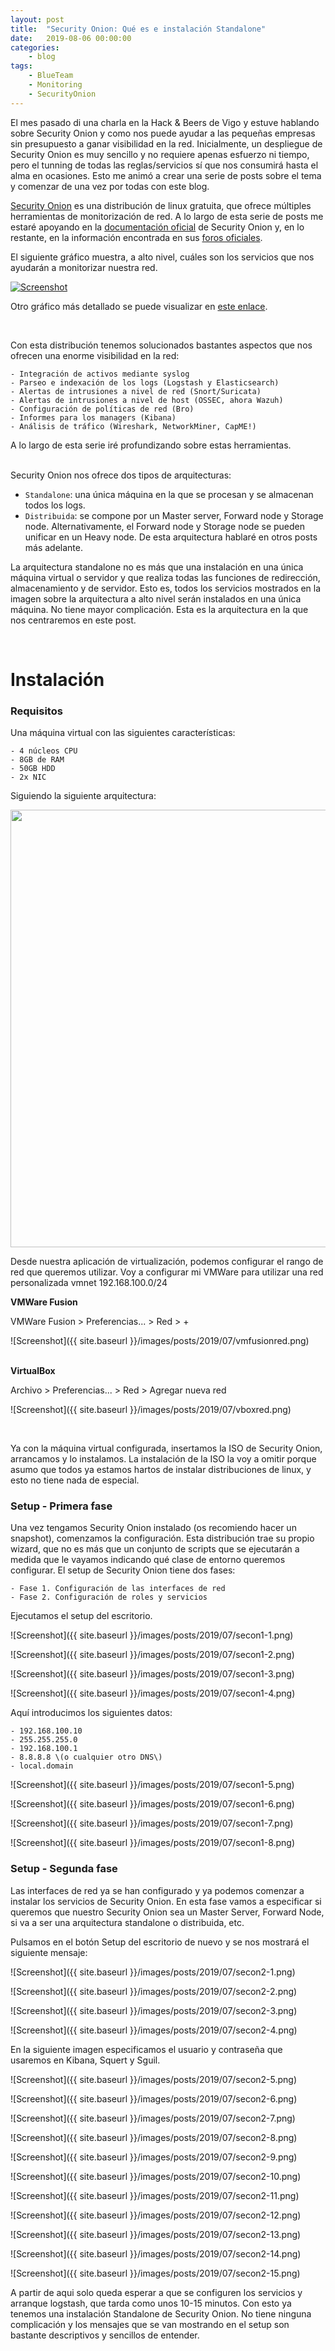 ```yaml
---
layout: post
title:	"Security Onion: Qué es e instalación Standalone"
date:	2019-08-06 00:00:00
categories:
    - blog
tags:
    - BlueTeam
    - Monitoring
    - SecurityOnion
---
```


El mes pasado di una charla en la Hack & Beers de Vigo y estuve hablando sobre Security Onion y como nos puede ayudar a las pequeñas empresas sin presupuesto a ganar visibilidad en la red. Inicialmente, un despliegue de Security Onion es muy sencillo y no requiere apenas esfuerzo ni tiempo, pero el tunning de todas las reglas/servicios sí que nos consumirá hasta el alma en ocasiones. Esto me animó a crear una serie de posts sobre el tema y comenzar de una vez por todas con este blog.

[Security Onion][SecurityOnion] es una distribución de linux gratuita, que ofrece múltiples herramientas de monitorización de red. A lo largo de esta serie de posts me estaré apoyando en la [documentación oficial][so-doc] de Security Onion y, en lo restante, en la información encontrada en sus [foros oficiales][so-foro].

El siguiente gráfico muestra, a alto nivel, cuáles son los servicios que nos ayudarán a monitorizar nuestra red.

<a href="https://securityonion.readthedocs.io/en/latest/architecture.html#high-level-architecture-diagram">![Screenshot](https://securityonion.readthedocs.io/en/latest/_images/elastic-architecture.png)</a>

Otro gráfico más detallado se puede visualizar en [este enlace][so-arch-detailed].

<br/>

Con esta distribución tenemos solucionados bastantes aspectos que nos ofrecen una enorme visibilidad en la red:

    - Integración de activos mediante syslog
	- Parseo e indexación de los logs (Logstash y Elasticsearch)
	- Alertas de intrusiones a nivel de red (Snort/Suricata)
	- Alertas de intrusiones a nivel de host (OSSEC, ahora Wazuh)
	- Configuración de políticas de red (Bro)
	- Informes para los managers (Kibana)
	- Análisis de tráfico (Wireshark, NetworkMiner, CapME!)

A lo largo de esta serie iré profundizando sobre estas herramientas.
<br/><br/>

Security Onion nos ofrece dos tipos de arquitecturas:
	
- `Standalone`: una única máquina en la que se procesan y se almacenan todos los logs. 
- `Distribuida`: se compone por un <span class="reserved">Master server</span>, <span class="reserved">Forward node</span> y <span class="reserved">Storage node</span>. Alternativamente, el Forward node y Storage node se pueden unificar en un <span class="reserved">Heavy node</span>. De esta arquitectura hablaré en otros posts más adelante.

La arquitectura standalone no es más que una instalación en una única máquina virtual o servidor y que realiza todas las funciones de redirección, almacenamiento y de servidor. Esto es, todos los servicios mostrados en la imagen sobre la <span class="reserved">arquitectura a alto nivel</span> serán instalados en una única máquina. No tiene mayor complicación. Esta es la arquitectura en la que nos centraremos en este post.

<br/>

# Instalación

### Requisitos

Una máquina virtual con las siguientes características:  

    - 4 núcleos CPU
    - 8GB de RAM
    - 50GB HDD
    - 2x NIC

Siguiendo la siguiente arquitectura:

<img src="{{ site.baseurl }}/images/posts/2019/07/arch.png" height="700"/> 


Desde nuestra aplicación de virtualización, podemos configurar el rango de red que queremos utilizar. Voy a configurar mi VMWare para utilizar una red personalizada <span class="reserved">vmnet 192.168.100.0/24</span> 


<b>VMWare Fusion </b>

VMWare Fusion > Preferencias... > Red > + 

![Screenshot]({{ site.baseurl }}/images/posts/2019/07/vmfusionred.png)
<br/>
<br/>

<b>VirtualBox</b>

Archivo > Preferencias... > Red > Agregar nueva red

![Screenshot]({{ site.baseurl }}/images/posts/2019/07/vboxred.png)

<br/>

Ya con la máquina virtual configurada, insertamos la ISO de Security Onion, arrancamos y lo instalamos. La instalación de la ISO la voy a omitir porque asumo que todos ya estamos hartos de instalar distribuciones de linux, y esto no tiene nada de especial.

### Setup - Primera fase

Una vez tengamos Security Onion instalado (os recomiendo hacer un snapshot), comenzamos la configuración. Esta distribución trae su propio wizard, que no es más que un conjunto de scripts que se ejecutarán a medida que le vayamos indicando qué clase de entorno queremos configurar. El setup de Security Onion tiene dos fases:

    - Fase 1. Configuración de las interfaces de red
    - Fase 2. Configuración de roles y servicios

Ejecutamos el setup del escritorio.

![Screenshot]({{ site.baseurl }}/images/posts/2019/07/secon1-1.png)

![Screenshot]({{ site.baseurl }}/images/posts/2019/07/secon1-2.png)

![Screenshot]({{ site.baseurl }}/images/posts/2019/07/secon1-3.png)

![Screenshot]({{ site.baseurl }}/images/posts/2019/07/secon1-4.png)

Aquí introducimos los siguientes datos:

    - 192.168.100.10
    - 255.255.255.0
    - 192.168.100.1
    - 8.8.8.8 \(o cualquier otro DNS\)
    - local.domain

![Screenshot]({{ site.baseurl }}/images/posts/2019/07/secon1-5.png)

![Screenshot]({{ site.baseurl }}/images/posts/2019/07/secon1-6.png)

![Screenshot]({{ site.baseurl }}/images/posts/2019/07/secon1-7.png)

![Screenshot]({{ site.baseurl }}/images/posts/2019/07/secon1-8.png)

### Setup - Segunda fase

Las interfaces de red ya se han configurado y ya podemos comenzar a instalar los servicios de Security Onion. En esta fase vamos a especificar si queremos que nuestro Security Onion sea un Master Server, Forward Node, si va a ser una arquitectura standalone o distribuida, etc.

Pulsamos en el botón Setup del escritorio de nuevo y se nos mostrará el siguiente mensaje:

![Screenshot]({{ site.baseurl }}/images/posts/2019/07/secon2-1.png)

![Screenshot]({{ site.baseurl }}/images/posts/2019/07/secon2-2.png)

![Screenshot]({{ site.baseurl }}/images/posts/2019/07/secon2-3.png)

![Screenshot]({{ site.baseurl }}/images/posts/2019/07/secon2-4.png)

En la siguiente imagen especificamos el usuario y contraseña que usaremos en Kibana, Squert y Sguil.

![Screenshot]({{ site.baseurl }}/images/posts/2019/07/secon2-5.png)

![Screenshot]({{ site.baseurl }}/images/posts/2019/07/secon2-6.png)

![Screenshot]({{ site.baseurl }}/images/posts/2019/07/secon2-7.png)

![Screenshot]({{ site.baseurl }}/images/posts/2019/07/secon2-8.png)

![Screenshot]({{ site.baseurl }}/images/posts/2019/07/secon2-9.png)

![Screenshot]({{ site.baseurl }}/images/posts/2019/07/secon2-10.png)

![Screenshot]({{ site.baseurl }}/images/posts/2019/07/secon2-11.png)

![Screenshot]({{ site.baseurl }}/images/posts/2019/07/secon2-12.png)

![Screenshot]({{ site.baseurl }}/images/posts/2019/07/secon2-13.png)

![Screenshot]({{ site.baseurl }}/images/posts/2019/07/secon2-14.png)

![Screenshot]({{ site.baseurl }}/images/posts/2019/07/secon2-15.png)

A partir de aqui solo queda esperar a que se configuren los servicios y arranque logstash, que tarda como unos 10-15 minutos. Con esto ya tenemos una instalación Standalone de Security Onion. No tiene ninguna complicación y los mensajes que se van mostrando en el setup son bastante descriptivos y sencillos de entender. 



[SecurityOnion]: https://securityonion.net/
[so-doc]: https://securityonion.readthedocs.io/en/latest/
[so-foro]: https://groups.google.com/d/forum/security-onion
[so-arch-detailed]: https://securityonion.readthedocs.io/en/latest/architecture.html#detailed-data-flow-diagram